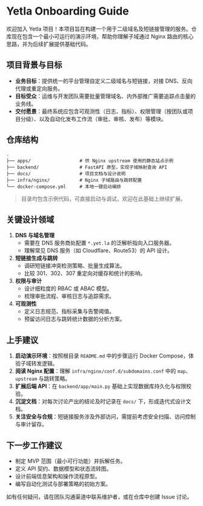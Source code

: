 # Yetla Onboarding Guide

欢迎加入 Yetla 项目！本项目旨在构建一个用于二级域名及短链接管理的服务。仓库现在包含一个最小可运行的演示环境，帮助你理解子域通过 Nginx 路由的核心思路，并为后续扩展提供基础代码。

## 项目背景与目标
- **业务目标**：提供统一的平台管理自定义二级域名与短链接，对接 DNS、反向代理或重定向服务。
- **目标受众**：运维与开发团队需要批量管理域名、内外部推广需要追踪点击量的业务线。
- **交付愿景**：最终系统应包含可观测性（日志、指标）、权限管理（按团队或项目分级）、以及自动化发布工作流（审批、审核、发布）等模块。

## 仓库结构

```
.
├── apps/                  # 供 Nginx upstream 使用的静态站点示例
├── backend/               # FastAPI 原型，实现子域映射查询 API
├── docs/                  # 项目文档与设计说明
├── infra/nginx/           # Nginx 子域路由与跳转配置
└── docker-compose.yml     # 本地一键启动编排
```

> 目录均包含示例代码，可直接启动与调试，欢迎在此基础上继续扩展。

## 关键设计领域

1. **DNS 与域名管理**
   - 需要在 DNS 服务商处配置 `*.yet.la` 的泛解析指向入口服务器。
   - 理解常见 DNS 服务（如 Cloudflare、Route53）的 API 设计。
2. **短链接生成与跳转**
   - 调研短链接冲突检测策略、批量生成算法。
   - 比较 301、302、307 重定向对缓存和统计的影响。
3. **权限与审计**
   - 设计细粒度的 RBAC 或 ABAC 模型。
   - 梳理审批流程、审核日志与追踪需求。
4. **可观测性**
   - 定义日志规范、指标采集与告警阈值。
   - 预留访问日志与跳转统计数据的分析方案。

## 上手建议
1. **启动演示环境**：按照根目录 `README.md` 中的步骤运行 Docker Compose，体验子域转发逻辑。
2. **阅读 Nginx 配置**：理解 `infra/nginx/conf.d/subdomains.conf` 中的 `map`、`upstream` 与跳转策略。
3. **扩展后端 API**：在 `backend/app/main.py` 基础上实现数据库持久化与权限校验。
4. **沉淀文档**：对每次讨论产出的结论及时记录在 `docs/` 下，形成迭代式设计文档。
5. **关注安全与合规**：短链接服务涉及外部访问，需提前考虑安全扫描、访问控制与审计留存。

## 下一步工作建议
- 制定 MVP 范围（最小可行功能）并拆解任务。
- 定义 API 契约、数据模型和状态流转图。
- 设计前端信息架构和操作流程原型。
- 编写自动化测试与部署策略的初始方案。

如有任何疑问，请在团队沟通渠道中联系维护者，或在仓库中创建 Issue 讨论。
